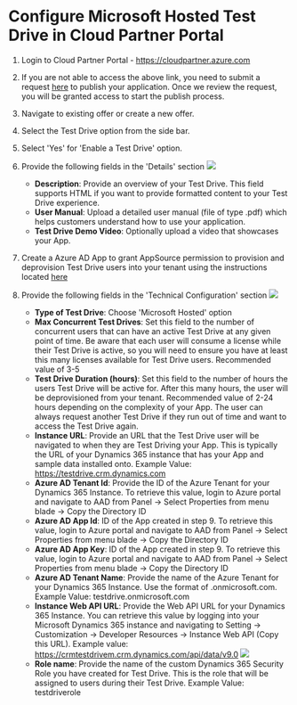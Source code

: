# Configure Microsoft Hosted Test Drive in Cloud Partner Portal

1. Login to Cloud Partner Portal - https://cloudpartner.azure.com
2. If you are not able to access the above link, you need to submit a request [here](https://appsource.microsoft.com/en-us/partners/list-an-app) to publish your application. Once we review the request, you will be granted access to start the publish process. 
3. Navigate to existing offer or create a new offer.
4. Select the Test Drive option from the side bar.
5. Select 'Yes' for 'Enable a Test Drive' option.

6. Provide the following fields in the 'Details' section ![](https://github.com/Microsoft/AppSource/blob/patch-1/Images/EnableTestDrive.PNG)

    *    **Description**: Provide an overview of your Test Drive. This field supports HTML if you want to provide formatted content to your Test Drive experience. 
    *    **User Manual**: Upload a detailed user manual (file of type .pdf) which helps customers understand how to use your application. 
    *    **Test Drive Demo Video**: Optionally upload a video that showcases your App. 

7. Create a Azure AD App to grant AppSource permission to provision and deprovision Test Drive users into your tenant using the instructions located [here](https://github.com/Microsoft/AppSource/blob/patch-1/Microsoft%20Hosted%20Test%20Drive/Setup-your-Azure-subscription-for-Dynamics365-Microsoft-Hosted-Test-Drives.md) 

8. Provide the following fields in the 'Technical Configuration' section ![](https://github.com/Microsoft/AppSource/blob/patch-1/Images/TestDriveTemplateInCPP.PNG)   

    *    **Type of Test Drive**: Choose 'Microsoft Hosted' option
    *    **Max Concurrent Test Drives**: Set this field to the number of concurrent users that can have an active Test Drive at any given point of time. Be aware that each user will consume a license while their Test Drive is active, so you will need to ensure you have at least this many licenses available for Test Drive users. Recommended value of 3-5
    *    **Test Drive Duration (hours)**: Set this field to the number of hours the users Test Drive will be active for. After this many hours, the user will be deprovisioned from your tenant. Recommended value of 2-24 hours depending on the complexity of your App. The user can always request another Test Drive if they run out of time and want to access the Test Drive again.
    *    **Instance URL**: Provide an URL that the Test Drive user will be navigated to when they are Test Driving your App. This is typically the URL of your Dynamics 365 instance that has your App and sample data installed onto. Example Value: https://testdrive.crm.dynamics.com
    *    **Azure AD Tenant Id**: Provide the ID of the Azure Tenant for your Dynamics 365 Instance. To retrieve this value, login to Azure portal and navigate to AAD from Panel -> Select Properties from menu blade -> Copy the Directory ID
    *    **Azure AD App Id**: ID of the App created in step 9. To retrieve this value, login to Azure portal and navigate to AAD from Panel -> Select Properties from menu blade -> Copy the Directory ID
    *    **Azure AD App Key**: ID of the App created in step 9. To retrieve this value, login to Azure portal and navigate to AAD from Panel -> Select Properties from menu blade -> Copy the Directory ID
    *    **Azure AD Tenant Name**: Provide the name of the Azure Tenant for your Dynamics 365 Instance. Use the format of <tenant>.onmicrosoft.com. Example Value: testdrive.onmicrosoft.com
    *    **Instance Web API URL**: Provide the Web API URL for your Dynamics 365 Instance. You can retrieve this value by logging into your Microsoft Dynamics 365 instance and navigating to Setting -> Customization -> Developer Resources -> Instance Web API (Copy this URL). Example value: https://crmtestdrivem.crm.dynamics.com/api/data/v9.0 
![](https://github.com/Microsoft/AppSource/blob/patch-1/Images/InstanceWebApiUrl.png)
    *    **Role name**: Provide the name of the custom Dynamics 365 Security Role you have created for Test Drive. This is the role that will be assigned to users during their Test Drive. Example Value: testdriverole
    

